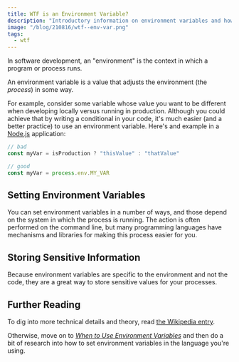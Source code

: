 ```yaml
---
title: WTF is an Environment Variable?
description: "Introductory information on environment variables and how to set them."
image: "/blog/210816/wtf--env-var.png"
tags:
  - wtf
---
```


In software development, an "environment" is the context in which a program or process runs.

An environment variable is a value that adjusts the environment (the _process_) in some way.

For example, consider some variable whose value you want to be different when developing locally versus running in production. Although you could achieve that by writing a conditional in your code, it's much easier (and a better practice) to use an environment variable. Here's and example in a [Node.js](/blog/wtf-is-node/) application:

```js
// bad
const myVar = isProduction ? "thisValue" : "thatValue"

// good
const myVar = process.env.MY_VAR
```

## Setting Environment Variables

You can set environment variables in a number of ways, and those depend on the system in which the process is running. The action is often performed on the command line, but many programming languages have mechanisms and libraries for making this process easier for you.

## Storing Sensitive Information

Because environment variables are specific to the environment and not the code, they are a great way to store sensitive values for your processes.

## Further Reading

To dig into more technical details and theory, read [the Wikipedia entry](https://en.wikipedia.org/wiki/Environment_variable).

Otherwise, move on to [_When to Use Environment Variables_](/blog/when-to-use-environment-variables/) and then do a bit of research into how to set environment variables in the language you're using.
